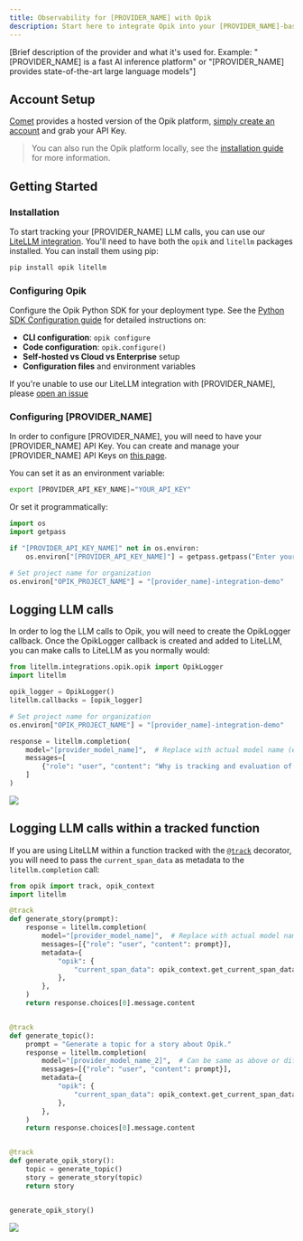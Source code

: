 ```yaml
---
title: Observability for [PROVIDER_NAME] with Opik
description: Start here to integrate Opik into your [PROVIDER_NAME]-based genai application for end-to-end LLM observability, unit testing, and optimization.
---
```


[Brief description of the provider and what it's used for. Example: "[PROVIDER_NAME] is a fast AI inference platform" or "[PROVIDER_NAME] provides state-of-the-art large language models"]

## Account Setup

[Comet](https://www.comet.com/site?from=llm&utm_source=opik&utm_medium=colab&utm_content=[provider_name]&utm_campaign=opik) provides a hosted version of the Opik platform, [simply create an account](https://www.comet.com/signup?from=llm&utm_source=opik&utm_medium=colab&utm_content=[provider_name]&utm_campaign=opik) and grab your API Key.

> You can also run the Opik platform locally, see the [installation guide](https://www.comet.com/docs/opik/self-host/overview/?from=llm&utm_source=opik&utm_medium=colab&utm_content=[provider_name]&utm_campaign=opik) for more information.

## Getting Started

### Installation

To start tracking your [PROVIDER_NAME] LLM calls, you can use our [LiteLLM integration](/integrations/litellm). You'll need to have both the `opik` and `litellm` packages installed. You can install them using pip:

```bash
pip install opik litellm
```

### Configuring Opik

Configure the Opik Python SDK for your deployment type. See the [Python SDK Configuration guide](/tracing/sdk_configuration) for detailed instructions on:

- **CLI configuration**: `opik configure`
- **Code configuration**: `opik.configure()`
- **Self-hosted vs Cloud vs Enterprise** setup
- **Configuration files** and environment variables

<Info>

If you're unable to use our LiteLLM integration with [PROVIDER_NAME], please [open an issue](https://github.com/comet-ml/opik/issues/new/choose)

</Info>

### Configuring [PROVIDER_NAME]

In order to configure [PROVIDER_NAME], you will need to have your [PROVIDER_NAME] API Key. You can create and manage your [PROVIDER_NAME] API Keys on [this page]([provider_api_key_url]).

You can set it as an environment variable:

```bash {pytest_codeblocks_skip=true}
export [PROVIDER_API_KEY_NAME]="YOUR_API_KEY"
```

Or set it programmatically:

```python
import os
import getpass

if "[PROVIDER_API_KEY_NAME]" not in os.environ:
    os.environ["[PROVIDER_API_KEY_NAME]"] = getpass.getpass("Enter your [PROVIDER_NAME] API key: ")

# Set project name for organization
os.environ["OPIK_PROJECT_NAME"] = "[provider_name]-integration-demo"
```

## Logging LLM calls

In order to log the LLM calls to Opik, you will need to create the OpikLogger callback. Once the OpikLogger callback is created and added to LiteLLM, you can make calls to LiteLLM as you normally would:

```python
from litellm.integrations.opik.opik import OpikLogger
import litellm

opik_logger = OpikLogger()
litellm.callbacks = [opik_logger]

# Set project name for organization
os.environ["OPIK_PROJECT_NAME"] = "[provider_name]-integration-demo"

response = litellm.completion(
    model="[provider_model_name]",  # Replace with actual model name (e.g., "groq/llama3-8b-8192")
    messages=[
        {"role": "user", "content": "Why is tracking and evaluation of LLMs important?"}
    ]
)
```

<!-- Include screenshot only if you have one -->
<Frame>
  <img src="/img/tracing/[provider_screenshot_name]_integration.png" />
</Frame>

<!--
Screenshot should be placed at: apps/opik-documentation/documentation/fern/img/tracing/[provider_screenshot_name]_integration.png
Documentation reference path: /img/tracing/[provider_screenshot_name]_integration.png
-->

## Logging LLM calls within a tracked function

If you are using LiteLLM within a function tracked with the [`@track`](/tracing/log_traces#using-function-decorators) decorator, you will need to pass the `current_span_data` as metadata to the `litellm.completion` call:

```python
from opik import track, opik_context
import litellm

@track
def generate_story(prompt):
    response = litellm.completion(
        model="[provider_model_name]",  # Replace with actual model name
        messages=[{"role": "user", "content": prompt}],
        metadata={
            "opik": {
                "current_span_data": opik_context.get_current_span_data(),
            },
        },
    )
    return response.choices[0].message.content


@track
def generate_topic():
    prompt = "Generate a topic for a story about Opik."
    response = litellm.completion(
        model="[provider_model_name_2]",  # Can be same as above or different model
        messages=[{"role": "user", "content": prompt}],
        metadata={
            "opik": {
                "current_span_data": opik_context.get_current_span_data(),
            },
        },
    )
    return response.choices[0].message.content


@track
def generate_opik_story():
    topic = generate_topic()
    story = generate_story(topic)
    return story


generate_opik_story()
```

<!-- Include screenshot only if you have one -->
<Frame>
  <img src="/img/tracing/[provider_screenshot_name]_decorator_integration.png" />
</Frame>

<!--
Screenshot should be placed at: apps/opik-documentation/documentation/fern/img/tracing/[provider_screenshot_name]_decorator_integration.png
Documentation reference path: /img/tracing/[provider_screenshot_name]_decorator_integration.png
-->
